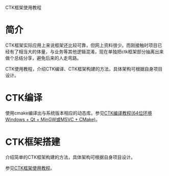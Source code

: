 CTK框架使用教程

# 简介

CTK框架实际应用上来说框架还比较可靠，但网上资料很少。而刚接触时项目已经有了相当大的体量，与业务等其他逻辑混淆，现在单独把ctk框架部分抽离出来做个总结分享，避免后来的人走弯路。

CTK使用教程，介绍CTK编译、CTK框架构建的方法，具体架构可根据自身项目设计。

# CTK编译

使用cmake编译出与系统版本相应的动态库。参见[CTK编译教程(64位环境 Windows + Qt + MinGW或MSVC + CMake)](https://www.ljjyy.com/archives/2021/02/100643.html)。

# CTK框架搭建

介绍简单的CTK框架构建的方法，具体架构可根据自身项目设计。

参见[CTK框架使用教程](https://www.ljjyy.com/archives/2021/03/100644.html)。
